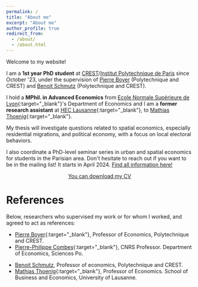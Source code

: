 ```yaml
---
permalink: /
title: "About me"
excerpt: "About me"
author_profile: true
redirect_from: 
  - /about/
  - /about.html
---
```


Welcome to my website! 

I am a **1st year PhD student** at [CREST](https://www.crest.science)/[Institut Polytechnique de Paris](https://www.polytechnique.edu) since October '23, under the supervision of [Pierre Boyer](www.pierrecboyer.com) (Polytechnique and CREST) and [Benoit Schmutz](https://sites.google.com/site/benoitschmutz/home) (Polytechnique and CREST). 

I hold a **MPhil. in Advanced Economics** from [Ecole Normale Supérieure de Lyon](http://economie.ens-lyon.fr){:target="_blank"}'s Department of Economics and I am a **former research assistant** at [HEC Lausanne](https://www.unil.ch/hec/fr/home.html){:target="_blank"}, to [Mathias Thoenig](https://people.unil.ch/mathiasthoenig/){:target="_blank"}.

My thesis will investigate questions related to spatial economics, especially residential migrations, and political economy, with a focus on local electoral behaviors. 

I also coordinate a PhD-level seminar series in urban and spatial economics for students in the Parisian area. Don't hesitate to reach out if you want to be in the mailing list! It starts in April 2024. [Find all information here!](https://mateomoglia.github.io/seminars/)

<!--- I defended my **master's thesis** (available upon request) in September 2022. It assesses the effects of negative TFP shock on French local labor markets, especially through the spatial reallocations of workers. The structural approach allowed me to compute the general effects of a nationwide negative shock on the manufacturing sector and the local implications in terms of wages, labor force composition and workers welfare. --->

<!--- I also hold a Bachelor in Economics from ENS de Lyon, a school I entered in after 2 years of *Classes Préparatoires aux Grandes Écoles* ENS D2, an intensive program in mathematics and economics that prepares to highly competitive entry exams of French "Grandes écoles" (top undergrad schools). --->

<center><a href="https://mateomoglia.github.io/files/CVMoglia.pdf" class="btn btn--info btn--large">You can download my CV</a></center>

<!---

#At the moment
#======

#During my predoc, **I am assisting Pr. Thoenig** and his coauthors: [Fabrizio Colella](https://www.fabriziocolella.com){:target="_blank"}, [Pr. Mathieu Couttenier](https://sites.google.com/site/coutteniermathieu/home){:target="_blank"}, [Seyhun Sakalli](https://sites.google.com/site/sosakalli/){:target="_blank"}, especially. I **collected quantitative and qualitative data** on conflicts, African ethnic groups and crops prices. Moreover, I helped implementing and improving the [*acreg*](https://acregstata.weebly.com) function on Stata. At the moment, I am building a network of all roads in Africa in order to compute shortest path and quickest path algorithms between two given points (*see the code in Code*).

#I also teach a quantitative methods class for master's students at ENS de Lyon, as well as being an oral examiner in *classes préparatoires*

#Finally, I also co-organized the **10th EcoNomicSDays @ ENS de Lyon**. On December 13th and 14th, seven top-class researchers presented their last researches on gender economics. The program is available [here](http://economie.ens-lyon.fr/en/news/10th-economics-day-december-13-14){:target="_blank"}.

#What's next?
#======
#For 2023 onwards, I will be a **PhD candidate**. I am currently applying to several European programs. 

#My fields of expertise are **urban and spatial economics**. For my thesis, I would like to investigate the connexions that may exist between economic agents location choices, local (labor) markets, (local) taxations and (local) politics, with a preference for a structural approach.

---> 

References
======

Below, researchers who supervised my work or for whom I worked, and agreed to act as references:

* [Pierre Boyer](www.pierrecboyer.com){:target="_blank"}, Professor of Economics, Polytechnique and CREST.
* [Pierre-Philippe Combes](https://sites.google.com/view/pierrephilippecombes/){:target="_blank"}, CNRS Professor. Department of Economics, Sciences Po.
<!---* [Mathieu Couttenier](https://sites.google.com/site/coutteniermathieu/home){:target="_blank"}, Professor of Economics and Director of Laboratory. Department of Economics, ENS de Lyon. --->
<!--- [Laurent Simula](http://laurentsimula.files.wordpress.com){:target="_blank"}, Professor of Economics and Director of Department. Department of Economics, ENS de Lyon. --->
* [Benoit Schmutz](https://sites.google.com/site/benoitschmutz/home), Professor of economics, Polytechnique and CREST.
* [Mathias Thoenig](https://people.unil.ch/mathiasthoenig/){:target="_blank"}, Professor of Economics. School of Business and Economics, University of Lausanne.
